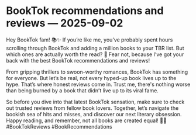 # BookTok recommendations and reviews — 2025-09-02

Hey BookTok fam! 📚✨ If you’re like me, you’ve probably spent hours scrolling through BookTok and adding a million books to your TBR list. But which ones are actually worth the read? 🤔 Fear not, because I’ve got your back with the best BookTok recommendations and reviews!

From gripping thrillers to swoon-worthy romances, BookTok has something for everyone. But let’s be real, not every hyped-up book lives up to the hype. That’s where honest reviews come in. Trust me, there's nothing worse than being burned by a book that didn’t live up to its viral fame.

So before you dive into that latest BookTok sensation, make sure to check out trusted reviews from fellow book lovers. Together, let’s navigate the bookish sea of hits and misses, and discover our next literary obsession. Happy reading, and remember, not all books are created equal! 📖💫 #BookTokReviews #BookRecommendations